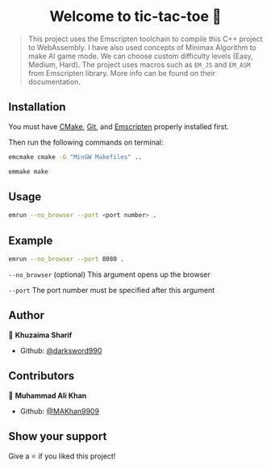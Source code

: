 <h1 align="center">Welcome to tic-tac-toe 👋</h1>

> This project uses the Emscripten toolchain to compile this C++ project to WebAssembly. I have also used concepts of Minimax Algorithm to make AI game mode. We can choose custom difficulty levels (Easy, Medium, Hard). The project uses macros such as `EM_JS` and `EM_ASM` from Emscripten library. More info can be found on their documentation.

## Installation

You must have [CMake](https://cmake.org/download/), [Git](https://git-scm.com), and [Emscripten](https://emscripten.org/docs/getting_started/downloads.html) properly installed first.

Then run the following commands on terminal:

```sh
emcmake cmake -G "MinGW Makefiles" ..

emmake make
```

## Usage

```sh
emrun --no_browser --port <port number> .
```

## Example

```sh
emrun --no_browser --port 8080 .
```

`--no_browser` (optional) This argument opens up the browser

`--port` The port number must be specified after this argument

## Author

👤 **Khuzaima Sharif**

* Github: [@darksword990](https://github.com/darksword990)

## Contributors

👤 **Muhammad Ali Khan**

* Github: [@MAKhan9909](https://github.com/MAKhan9909)

## Show your support

Give a ⭐️ if you liked this project!
